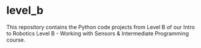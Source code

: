 # level_b
This repository contains the Python code projects from Level B of our Intro to Robotics Level B - Working with Sensors &amp; Intermediate Programming course. 
